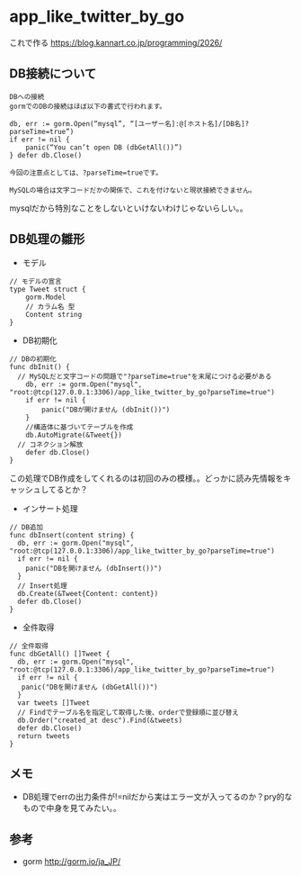 # app_like_twitter_by_go
これで作る
https://blog.kannart.co.jp/programming/2026/
## DB接続について
```
DBへの接続
gormでのDBの接続はほぼ以下の書式で行われます。

db, err := gorm.Open(“mysql”, “[ユーザー名]:@[ホスト名]/[DB名]?parseTime=true”)
if err != nil {
    panic(“You can’t open DB (dbGetAll())”)
} defer db.Close()

今回の注意点としては、?parseTime=trueです。

MySQLの場合は文字コードだかの関係で、これを付けないと現状接続できません。
```
mysqlだから特別なことをしないといけないわけじゃないらしい。。

## DB処理の雛形
- モデル
```
// モデルの宣言
type Tweet struct {
	gorm.Model
	// カラム名 型
	Content string
}
```
- DB初期化
```
// DBの初期化
func dbInit() {
  // MySQLだと文字コードの問題で"?parseTime=true"を末尾につける必要がある
	db, err := gorm.Open("mysql", "root:@tcp(127.0.0.1:3306)/app_like_twitter_by_go?parseTime=true") 
	if err != nil {
		panic("DBが開けません (dbInit())")
	}
	//構造体に基づいてテーブルを作成
	db.AutoMigrate(&Tweet{})
  // コネクション解放
	defer db.Close()
}
```
この処理でDB作成をしてくれるのは初回のみの模様。。どっかに読み先情報をキャッシュしてるとか？

- インサート処理
```
// DB追加
func dbInsert(content string) {
  db, err := gorm.Open("mysql", "root:@tcp(127.0.0.1:3306)/app_like_twitter_by_go?parseTime=true")
  if err != nil {
    panic("DBを開けません (dbInsert())")
  }
  // Insert処理
  db.Create(&Tweet{Content: content})
  defer db.Close()
}
```
- 全件取得
```
// 全件取得
func dbGetAll() []Tweet {
  db, err := gorm.Open("mysql", "root:@tcp(127.0.0.1:3306)/app_like_twitter_by_go?parseTime=true")
  if err != nil {
   panic("DBを開けません (dbGetAll())")
  }
  var tweets []Tweet
  // Findでテーブル名を指定して取得した後、orderで登録順に並び替え
  db.Order("created_at desc").Find(&tweets)
  defer db.Close()
  return tweets
}
```

## メモ
- DB処理でerrの出力条件が!=nilだから実はエラー文が入ってるのか？pry的なもので中身を見てみたい。。

## 参考
- gorm
http://gorm.io/ja_JP/
